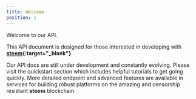 ```yaml
---
title: Welcome
position: 1
---
```


Welcome to our API.

This API document is designed for those interested in developing with **[steem](http://steem.io){:target="_blank"}**. 

Our API docs are still under development and constantly evolving. Please visit the quickstart section
which includes helpful tutorials to get going quickly. More detailed endpoint and advanced features are available in services
for building robust platforms on the amazing and censorship resistant **steem** blockchain.  

